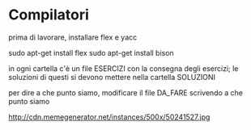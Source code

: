 Compilatori
===========

prima di lavorare, installare flex e yacc

sudo apt-get install flex
sudo apt-get install bison

in ogni cartella c'è un file ESERCIZI con la consegna degli esercizi; le soluzioni di questi si devono mettere nella cartella SOLUZIONI

per dire a che punto siamo, modificare il file DA_FARE scrivendo a che punto siamo

http://cdn.memegenerator.net/instances/500x/50241527.jpg

